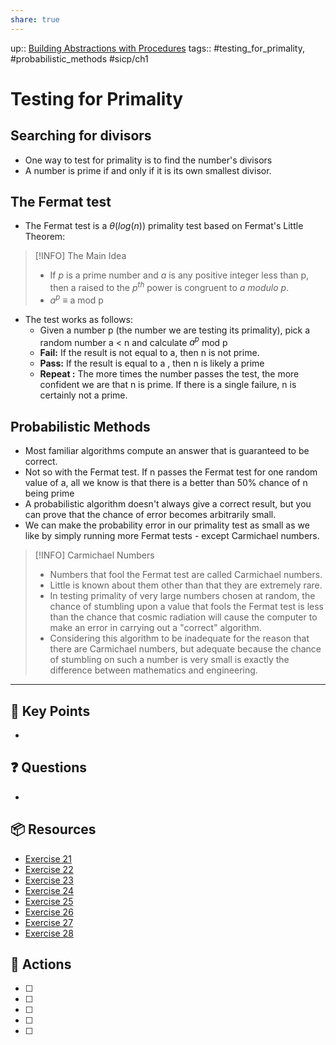 ```yaml
---
share: true
---
```

up:: [Building Abstractions with Procedures](./Building%20Abstractions%20with%20Procedures.md)
tags:: #testing_for_primality, #probabilistic_methods #sicp/ch1 

# Testing for Primality
## Searching for divisors
- One way to test for primality is to find the number's divisors
- A number is prime if and only if it is its own smallest divisor.

## The Fermat test
- The Fermat test is a $\theta(log(n))$ primality test based on Fermat's Little Theorem:

> [!INFO] The Main Idea
> - If *p* is a prime number and *a* is any positive integer less than p, then a raised to the *$p^{th}$*  power is congruent to *a modulo p*.
> - $a^p$ $\equiv$ a mod p

- The test works as follows:
	- Given a number p (the number we are testing its primality), pick a random number a < n and calculate $a^p$ mod p
	- **Fail:** If the result is not equal to a, then n is not prime.
	- **Pass:** If the result is equal to a , then n is likely a prime
	- **Repeat :** The more times the number passes the test, the more confident we are that n is prime. If there is a single failure, n is certainly not a prime.

## Probabilistic Methods
- Most familiar algorithms compute an answer that is guaranteed to be correct.
- Not so with the Fermat test. If n passes the Fermat test for one random value of a, all we know is that there is a better than 50% chance of n being prime
- A probabilistic algorithm doesn't always give a correct result, but you can prove that the chance of error becomes arbitrarily small.
- We can make the probability error in our primality test as small as we like by simply running more Fermat tests - except Carmichael numbers.

> [!INFO] Carmichael Numbers
> - Numbers that fool the Fermat test are called Carmichael numbers.
> - Little is known about them other than that they are extremely rare.
> - In testing primality of very large numbers chosen at random, the chance of stumbling upon a value that fools the Fermat test is less than the chance that cosmic radiation will cause the computer to make an error in carrying out a "correct" algorithm.
> - Considering this algorithm to be inadequate for the reason that there are Carmichael numbers, but adequate because the chance of stumbling on such a number is very small is exactly the difference between mathematics and engineering.

---

## 🔑 Key Points
- 
## ❓ Questions
- 
## 📦 Resources
- [Exercise 21](SICPE%201.21.md)
- [Exercise 22](SICPE%201.22.md)
- [Exercise 23](SICPE%201.23.md)
- [Exercise 24](SICPE%201.24.md)
- [Exercise 25](SICPE%201.25.md)
- [Exercise 26](SICPE%201.26.md)
- [Exercise 27](SICPE%201.27.md)
- [Exercise 28](SICPE%201.28.md)
## 🎯 Actions
- [ ] 
- [ ] 
- [ ] 
- [ ] 
- [ ] 